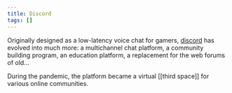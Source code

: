 ```yaml
---
title: Discord
tags: []
---
```


Originally designed as a low-latency voice chat for gamers, [discord](https://discord.com/) has evolved into much more: a multichannel chat platform, a community building program, an education platform, a replacement for the web forums of old... 

During the pandemic, the platform became a virtual [[third space]] for various online communities.